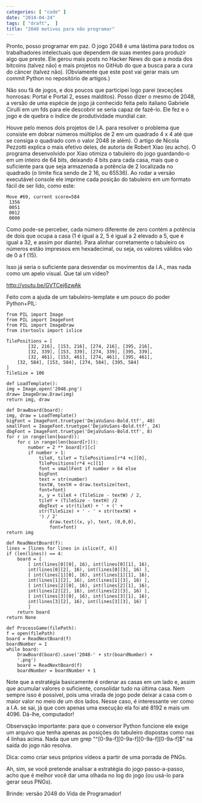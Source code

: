 ```yaml
---
categories: [ "code" ]
date: "2014-04-24"
tags: [ "draft",  ]
title: "2048 motivos para não programar"
---
```


Pronto, posso programar em paz. O jogo 2048 é uma lástima para todos
os trabalhadores intelectuais que dependem de suas mentes para produzir
algo que preste. Ele gerou mais posts no Hacker News do que a moda dos
bitcoins (talvez não) e mais projetos no GitHub do que a busca para a
cura do câncer (talvez não). (Obviamente que este post vai gerar mais
um commit Python no repositório de artigos.)

Não sou fã de jogos, e dos poucos que participei logo parei (exceções
honrosas: Portal e Portal 2, esses malditos). Posso dizer o mesmo
de 2048, a versão de uma espécie de jogo já conhecido feita pelo
italiano Gabriele Cirulli em um fds para ele descobrir se seria capaz
de fazê-lo. Ele fez e o jogo e de quebra o índice de produtividade
mundial cair.

Houve pelo menos dois projetos de I.A. para resolver o problema que
consiste em dobrar números múltiplos de 2 em um quadrado 4 x 4 até que
se consiga o quadrado com o valor 2048 (e além). O artigo de Nicola
Pezzotti explica o mais efetivo deles, de autoria de Robert Xiao (eu
acho). O programa desenvolvido por Xiao otimiza o tabuleiro do jogo
guardando-o em um inteiro de 64 bits, deixando 4 bits para cada casa,
mais que o suficiente para que seja armazenada a potência de 2 localizada
no quadrado (o limite fica sendo de 2  16, ou 65536). Ao rodar a versão
executável console ele imprime cada posição do tabuleiro em um formato
fácil de ser lido, como este:

    
    Move #69, current score=584
     1356
     0051
     0012
     0000

Como pode-se perceber, cada número diferente de zero contém a potência
de dois que ocupa a casa (1 é igual a 2, 5 é igual a 2 elevado a 5,
que é igual a 32, e assim por diante). Para alinhar corretamente o
tabuleiro os números estão impressos em hexadecimal, ou seja, os
valores válidos vão de 0 a f (15).

Isso já seria o suficiente para desvendar os movimentos da I.A., mas
nada como um apelo visual. Que tal um vídeo?

http://youtu.be/GVTCej6zwAk

Feito com a ajuda de um tabuleiro-template e um pouco do poder
Python+PIL:

    from PIL import Image
    from PIL import ImageFont
    from PIL import ImageDraw
    from itertools import islice
    
    TilePositions = [
            [32, 216], [153, 216], [274, 216], [395, 216],
            [32, 339], [153, 339], [274, 339], [395, 339],
            [32, 461], [153, 461], [274, 461], [395, 461],
	    [32, 584], [153, 584], [274, 584], [395, 584]
	]
    TileSize = 106
    
    def LoadTemplate():
	img = Image.open('2048.png')
	draw= ImageDraw.Draw(img)
	return img, draw
    
    def DrawBoard(board):
	img, draw = LoadTemplate()
	bigFont = ImageFont.truetype('DejaVuSans-Bold.ttf', 48)
	smallFont = ImageFont.truetype('DejaVuSans-Bold.ttf', 24)
	dbgFont = ImageFont.truetype('DejaVuSans-Bold.ttf', 8)
	for r in range(len(board)):
		for c in range(len(board[r])):
			number = 2 ** board[r][c]
			if number > 1:
				tileX, tileY = TilePositions[r*4 +c][0],
				TilePositions[r*4 +c][1]
				font = smallFont if number > 64 else
				bigFont
				text = str(number)
				textW, textH = draw.textsize(text,
				font=font)
				x, y = tileX + (TileSize - textW) / 2,
				tileY + (TileSize - textH) /2
				dbgText = str(tileX) + ' + (' +
				str(TileSize) + ' - ' + str(textW) +
				') / 2'
				    draw.text((x, y), text, (0,0,0),
				    font=font)
	return img
    
    def ReadNextBoard(f):
	lines = [lines for lines in islice(f, 4)]
	if (len(lines)) == 4:
		board = [
			[ int(lines[0][0], 16), int(lines[0][1], 16),
			int(lines[0][2], 16), int(lines[0][3], 16) ],
			[ int(lines[1][0], 16), int(lines[1][1], 16),
			int(lines[1][2], 16), int(lines[1][3], 16) ],
			[ int(lines[2][0], 16), int(lines[2][1], 16),
			int(lines[2][2], 16), int(lines[2][3], 16) ],
			[ int(lines[3][0], 16), int(lines[3][1], 16),
			int(lines[3][2], 16), int(lines[3][3], 16) ]
			]
		return board
	return None
    
    def ProcessGame(filePath):
	f = open(filePath)
	board = ReadNextBoard(f)
	boardNumber = 1
	while board:
		DrawBoard(board).save('2048-' + str(boardNumber) +
		'.png')
		board = ReadNextBoard(f)
		boardNumber = boardNumber + 1
    

Note que a estratégia basicamente é ordenar as casas em um lado e, assim
que acumular valores o suficiente, consolidar tudo na última casa. Nem
sempre isso é possível, pois uma virada de jogo pode deixar a casa
com o maior valor no meio de um dos lados. Nesse caso, é interessante
ver como a I.A. se sai, já que com apenas uma execução ela foi até
8192 e mais um 4096. Dá-lhe, computador!

Observação importante: para que o conversor Python funcione ele exige
um arquivo que tenha apenas as posições do tabuleiro dispostas como
nas 4 linhas acima. Nada que um grep "^[0-9a-f][0-9a-f][0-9a-f][0-9a-f]$"
na saída do jogo não resolva.

Dica: como criar seus próprios vídeos a partir de uma porrada de PNGs.

Ah, sim, se você pretende analisar a estratégia do jogo passo-a-passo,
acho que é melhor você dar uma olhada no log do jogo (ou usá-lo para
gerar seus PNGs).

Brinde: versão 2048 do Vida de Programador!
